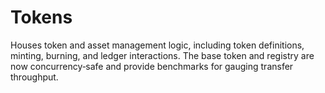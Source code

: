 # Tokens

Houses token and asset management logic, including token definitions, minting,
burning, and ledger interactions. The base token and registry are now
concurrency‑safe and provide benchmarks for gauging transfer throughput.
